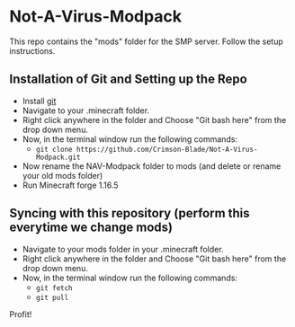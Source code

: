 # Not-A-Virus-Modpack
This repo contains the "mods" folder for the SMP server. Follow the setup instructions.

## Installation of Git and Setting up the Repo

* Install [git](https://git-scm.com/download/win)
* Navigate to your .minecraft folder.
* Right click anywhere in the folder and Choose "Git bash here" from the drop down menu.
* Now, in the terminal window run the following commands:
  * `git clone https://github.com/Crimson-Blade/Not-A-Virus-Modpack.git`
* Now rename the NAV-Modpack folder to mods (and delete or rename your old mods folder)
* Run Minecraft forge 1.16.5

## Syncing with this repository (perform this everytime we change mods)
* Navigate to your mods folder in your .minecraft folder.
* Right click anywhere in the folder and Choose "Git bash here" from the drop down menu.
* Now, in the terminal window run the following commands:
  * `git fetch`
  * `git pull`


Profit!
